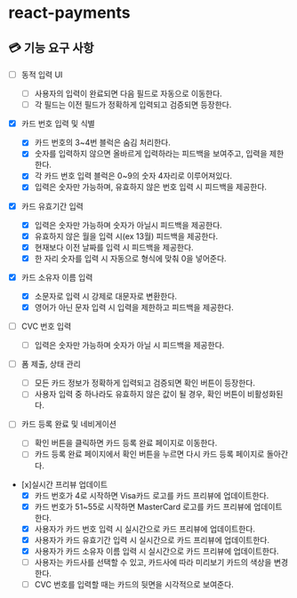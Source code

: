 # react-payments

## 💳 기능 요구 사항

- [ ] 동적 입력 UI

  - [ ] 사용자의 입력이 완료되면 다음 필드로 자동으로 이동한다.
  - [ ] 각 필드는 이전 필드가 정확하게 입력되고 검증되면 등장한다.

- [x] 카드 번호 입력 및 식별

  - [x] 카드 번호의 3~4번 블럭은 숨김 처리한다.
  - [x] 숫자를 입력하지 않으면 올바르게 입력하라는 피드백을 보여주고, 입력을 제한한다.
  - [x] 각 카드 번호 입력 블럭은 0~9의 숫자 4자리로 이루어져있다.
  - [x] 입력은 숫자만 가능하며, 유효하지 않은 번호 입력 시 피드백을 제공한다.

- [x] 카드 유효기간 입력

  - [x] 입력은 숫자만 가능하며 숫자가 아닐시 피드백을 제공한다.
  - [x] 유효하지 않은 월을 입력 시(ex 13월) 피드백을 제공한다.
  - [x] 현재보다 이전 날짜를 입력 시 피드백을 제공한다.
  - [x] 한 자리 숫자를 입력 시 자동으로 형식에 맞춰 0을 넣어준다.

- [x] 카드 소유자 이름 입력

  - [x] 소문자로 입력 시 강제로 대문자로 변환한다.
  - [x] 영어가 아닌 문자 입력 시 입력을 제한하고 피드백을 제공한다.

- [ ] CVC 번호 입력

  - [ ] 입력은 숫자만 가능하며 숫자가 아닐 시 피드백을 제공한다.

- [ ] 폼 제출, 상태 관리

  - [ ] 모든 카드 정보가 정확하게 입력되고 검증되면 확인 버튼이 등장한다.
  - [ ] 사용자 입력 중 하나라도 유효하지 않은 값이 될 경우, 확인 버튼이 비활성화된다.

- [ ] 카드 등록 완료 및 네비게이션

  - [ ] 확인 버튼을 클릭하면 카드 등록 완료 페이지로 이동한다.
  - [ ] 카드 등록 완료 페이지에서 확인 버튼을 누르면 다시 카드 등록 페이지로 돌아간다.

- [x]실시간 프리뷰 업데이트
  - [x] 카드 번호가 4로 시작하면 Visa카드 로고를 카드 프리뷰에 업데이트한다.
  - [x] 카드 번호가 51~55로 시작하면 MasterCard 로고를 카드 프리뷰에 업데이트한다.
  - [x] 사용자가 카드 번호 입력 시 실시간으로 카드 프리뷰에 업데이트한다.
  - [x] 사용자가 카드 유효기간 입력 시 실시간으로 카드 프리뷰에 업데이트한다.
  - [x] 사용자가 카드 소유자 이름 입력 시 실시간으로 카드 프리뷰에 업데이트한다.
  - [ ] 사용자는 카드사를 선택할 수 있고, 카드사에 따라 미리보기 카드의 색상을 변경한다.
  - [ ] CVC 번호를 입력할 때는 카드의 뒷면을 시각적으로 보여준다.
